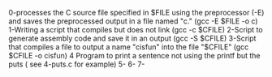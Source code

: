 0-processes the C source file specified in $FILE using the preprocessor (-E) and saves the preprocessed output in a file named "c." (gcc -E $FILE -o c)
1-Writing a script that compiles but does not link (gcc -c $CFILE)
2-Script to generate assembly code and save it in an output (gcc -S $CFILE)
3-Script that compiles a file to output a name "cisfun" into the file "$CFILE" (gcc $CFILE -o cisfun)
4 Program to print a sentence not using the printf but the puts ( see 4-puts.c for example)
5-
6-
7-

